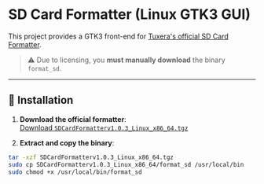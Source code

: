 # SD Card Formatter (Linux GTK3 GUI)

This project provides a GTK3 front-end for [Tuxera's official SD Card Formatter](https://www.sdcard.org/downloads/formatter/).  
> ⚠️ Due to licensing, you **must manually download** the binary `format_sd`.

---

## 🔧 Installation

1. **Download the official formatter**:  
   [Download `SDCardFormatterv1.0.3_Linux_x86_64.tgz`](https://www.sdcard.org/downloads/formatter/eula_linux/SDCardFormatterv1.0.3_Linux_x86_64.tgz)

2. **Extract and copy the binary**:
```bash
tar -xzf SDCardFormatterv1.0.3_Linux_x86_64.tgz
sudo cp SDCardFormatterv1.0.3_Linux_x86_64/format_sd /usr/local/bin
sudo chmod +x /usr/local/bin/format_sd
